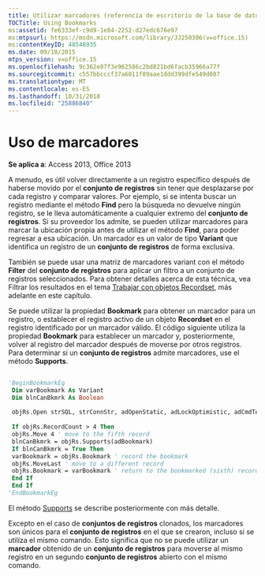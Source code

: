 ```yaml
---
title: Utilizar marcadores (referencia de escritorio de la base de datos de Access)
TOCTitle: Using Bookmarks
ms:assetid: fe6333ef-c9d9-1e84-2252-d27edc676e97
ms:mtpsurl: https://msdn.microsoft.com/library/JJ250306(v=office.15)
ms:contentKeyID: 48548935
ms.date: 09/18/2015
mtps_version: v=office.15
ms.openlocfilehash: 9c362e87f3e962586c2bd821bd6facb35966a77f
ms.sourcegitcommit: c557bbcccf37a6011f89aae1ddd399dfe549d087
ms.translationtype: MT
ms.contentlocale: es-ES
ms.lasthandoff: 10/31/2018
ms.locfileid: "25886840"
---
```

# <a name="using-bookmarks"></a>Uso de marcadores


**Se aplica a**: Access 2013, Office 2013

A menudo, es útil volver directamente a un registro específico después de haberse movido por el **conjunto de registros** sin tener que desplazarse por cada registro y comparar valores. Por ejemplo, si se intenta buscar un registro mediante el método **Find** pero la búsqueda no devuelve ningún registro, se le lleva automáticamente a cualquier extremo del **conjunto de registros**. Si su proveedor los admite, se pueden utilizar marcadores para marcar la ubicación propia antes de utilizar el método **Find**, para poder regresar a esa ubicación. Un marcador es un valor de tipo **Variant** que identifica un registro de un **conjunto de registros** de forma exclusiva.

También se puede usar una matriz de marcadores variant con el método **Filter** del **conjunto de registros** para aplicar un filtro a un conjunto de registros seleccionados. Para obtener detalles acerca de esta técnica, vea Filtrar los resultados en el tema [Trabajar con objetos Recordset](working-with-recordsets.md), más adelante en este capítulo.

Se puede utilizar la propiedad **Bookmark** para obtener un marcador para un registro, o establecer el registro activo de un objeto **Recordset** en el registro identificado por un marcador válido. El código siguiente utiliza la propiedad **Bookmark** para establecer un marcador y, posteriormente, volver al registro del marcador después de moverse por otros registros. Para determinar si un **conjunto de registros** admite marcadores, use el método **Supports**.

```vb 
 
'BeginBookmarkEg 
 Dim varBookmark As Variant 
 Dim blnCanBkmrk As Boolean 
 
 objRs.Open strSQL, strConnStr, adOpenStatic, adLockOptimistic, adCmdText 
 
 If objRs.RecordCount > 4 Then 
 objRs.Move 4 ' move to the fifth record 
 blnCanBkmrk = objRs.Supports(adBookmark) 
 If blnCanBkmrk = True Then 
 varBookmark = objRs.Bookmark ' record the bookmark 
 objRs.MoveLast ' move to a different record 
 objRs.Bookmark = varBookmark ' return to the bookmarked (sixth) record 
 End If 
 End If 
'EndBookmarkEg 
```

El método [Supports](supports-method-ado.md) se describe posteriormente con más detalle.

Excepto en el caso de **conjuntos de registros** clonados, los marcadores son únicos para el **conjunto de registros** en el que se crearon, incluso si se utiliza el mismo comando. Esto significa que no se puede utilizar un **marcador** obtenido de un **conjunto de registros** para moverse al mismo registro en un segundo **conjunto de registros** abierto con el mismo comando.

